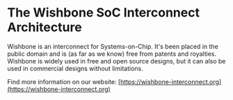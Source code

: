 The Wishbone SoC Interconnect Architecture
==========================================

Wishbone is an interconnect for Systems-on-Chip.
It's been placed in the public domain and is (as far as we know) free from patents and royalties.
Wishbone is widely used in free and open source designs, but it can also be used in commercial designs without limitations.

Find more information on our website: [https://wishbone-interconnect.org](https://wishbone-interconnect.org)
